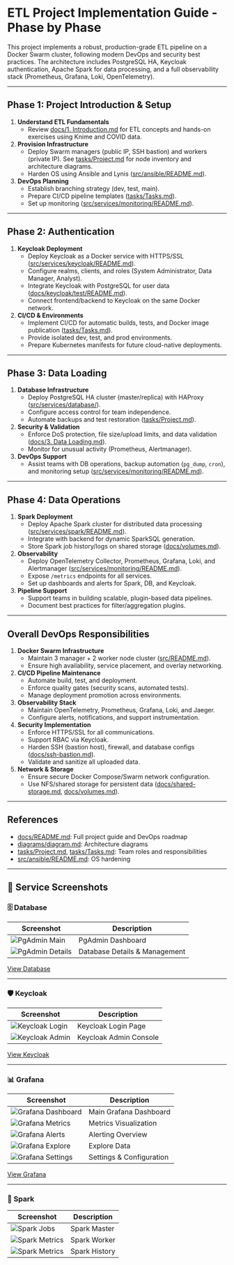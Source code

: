 # ETL Project Implementation Guide - Phase by Phase

This project implements a robust, production-grade ETL pipeline on a Docker Swarm cluster, following modern DevOps and security best practices. The architecture includes PostgreSQL HA, Keycloak authentication, Apache Spark for data processing, and a full observability stack (Prometheus, Grafana, Loki, OpenTelemetry).

---

## Phase 1: Project Introduction & Setup

1. **Understand ETL Fundamentals**  
   - Review [docs/1. Introduction.md](docs/1.%20Introduction.md) for ETL concepts and hands-on exercises using Knime and COVID data.
2. **Provision Infrastructure**  
   - Deploy Swarm managers (public IP, SSH bastion) and workers (private IP). See [tasks/Project.md](tasks/Project.md) for node inventory and architecture diagrams.
   - Harden OS using Ansible and Lynis ([src/ansible/README.md](src/ansible/README.md)).
3. **DevOps Planning**  
   - Establish branching strategy (dev, test, main).
   - Prepare CI/CD pipeline templates ([tasks/Tasks.md](tasks/Tasks.md)).
   - Set up monitoring ([src/services/monitoring/README.md](src/services/monitoring/README.md)).

---

## Phase 2: Authentication

1. **Keycloak Deployment**  
   - Deploy Keycloak as a Docker service with HTTPS/SSL ([src/services/keycloak/README.md](src/services/keycloak/README.md)).
   - Configure realms, clients, and roles (System Administrator, Data Manager, Analyst).
   - Integrate Keycloak with PostgreSQL for user data ([docs/keycloak/test/README.md](docs/keycloak/test/README.md)).
   - Connect frontend/backend to Keycloak on the same Docker network.
2. **CI/CD & Environments**  
   - Implement CI/CD for automatic builds, tests, and Docker image publication ([tasks/Tasks.md](tasks/Tasks.md)).
   - Provide isolated dev, test, and prod environments.
   - Prepare Kubernetes manifests for future cloud-native deployments.

---

## Phase 3: Data Loading

1. **Database Infrastructure**  
   - Deploy PostgreSQL HA cluster (master/replica) with HAProxy ([src/services/database/](src/services/database/)).
   - Configure access control for team independence.
   - Automate backups and test restoration ([tasks/Project.md](tasks/Project.md)).
2. **Security & Validation**  
   - Enforce DoS protection, file size/upload limits, and data validation ([docs/3. Data Loading.md](docs/3.%20Data%20Loading.md)).
   - Monitor for unusual activity (Prometheus, Alertmanager).
3. **DevOps Support**  
   - Assist teams with DB operations, backup automation (`pg_dump`, `cron`), and monitoring setup ([src/services/monitoring/README.md](src/services/monitoring/README.md)).

---

## Phase 4: Data Operations

1. **Spark Deployment**  
   - Deploy Apache Spark cluster for distributed data processing ([src/services/spark/README.md](src/services/spark/README.md)).
   - Integrate with backend for dynamic SparkSQL generation.
   - Store Spark job history/logs on shared storage ([docs/volumes.md](docs/volumes.md)).
2. **Observability**  
   - Deploy OpenTelemetry Collector, Prometheus, Grafana, Loki, and Alertmanager ([src/services/monitoring/README.md](src/services/monitoring/README.md)).
   - Expose `/metrics` endpoints for all services.
   - Set up dashboards and alerts for Spark, DB, and Keycloak.
3. **Pipeline Support**  
   - Support teams in building scalable, plugin-based data pipelines.
   - Document best practices for filter/aggregation plugins.

---

## Overall DevOps Responsibilities

1. **Docker Swarm Infrastructure**  
   - Maintain 3 manager + 2 worker node cluster ([src/README.md](src/README.md)).
   - Ensure high availability, service placement, and overlay networking.
2. **CI/CD Pipeline Maintenance**  
   - Automate build, test, and deployment.
   - Enforce quality gates (security scans, automated tests).
   - Manage deployment promotion across environments.
3. **Observability Stack**  
   - Maintain OpenTelemetry, Prometheus, Grafana, Loki, and Jaeger.
   - Configure alerts, notifications, and support instrumentation.
4. **Security Implementation**  
   - Enforce HTTPS/SSL for all communications.
   - Support RBAC via Keycloak.
   - Harden SSH (bastion host), firewall, and database configs ([docs/ssh-bastion.md](docs/ssh-bastion.md)).
   - Validate and sanitize all uploaded data.
5. **Network & Storage**  
   - Ensure secure Docker Compose/Swarm network configuration.
   - Use NFS/shared storage for persistent data ([docs/shared-storage.md](docs/shared-storage.md), [docs/volumes.md](docs/volumes.md)).

---

## References

- [docs/README.md](docs/README.md): Full project guide and DevOps roadmap
- [diagrams/diagram.md](diagrams/diagram.md): Architecture diagrams
- [tasks/Project.md](tasks/Project.md), [tasks/Tasks.md](tasks/Tasks.md): Team roles and responsibilities
- [src/ansible/README.md](src/ansible/README.md): OS hardening

---

## 📸 Service Screenshots

### 🗄️ Database

| Screenshot | Description |
|------------|-------------|
| ![PgAdmin Main](images/screenshots/pgadmin.png)   | PgAdmin Dashboard |
| ![PgAdmin Details](images/screenshots/pgadmin1.png) | Database Details & Management |

[View Database](https://database.dani-docker.ir)

---

### 🛡️ Keycloak

| Screenshot | Description |
|------------|-------------|
| ![Keycloak Login](images/screenshots/keycloak.png)   | Keycloak Login Page |
| ![Keycloak Admin](images/screenshots/keycloak1.png)  | Keycloak Admin Console |

[View Keycloak](https://auth.dani-docker.ir)

---

### 📊 Grafana

| Screenshot | Description |
|------------|-------------|
| ![Grafana Dashboard](images/screenshots/grafana.png)   | Main Grafana Dashboard |
| ![Grafana Metrics](images/screenshots/grafana1.png)    | Metrics Visualization |
| ![Grafana Alerts](images/screenshots/grafana2.png)     | Alerting Overview |
| ![Grafana Explore](images/screenshots/grafana3.png)    | Explore Data |
| ![Grafana Settings](images/screenshots/grafana4.png)   | Settings & Configuration |

[View Grafana](https://grafana.dani-docker.ir)

---

### 🧪 Spark

| Screenshot | Description |
|------------|-------------|
| ![Spark Jobs](images/screenshots/spark.png)   | Spark Master |
| ![Spark Metrics](images/screenshots/spark1.png) | Spark Worker |
| ![Spark Metrics](images/screenshots/spark2.png) | Spark History |
